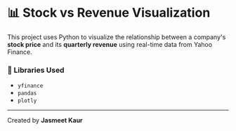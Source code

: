 # 📊 Stock vs Revenue Visualization
This project uses Python to visualize the relationship between a company's **stock price** and its **quarterly revenue** using real-time data from Yahoo Finance.

### 📌 Libraries Used
- `yfinance`
- `pandas`
- `plotly`

---
Created by **Jasmeet Kaur**
